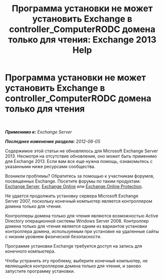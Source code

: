 ﻿---
title: 'Программа установки не может установить Exchange в controller_ComputerRODC домена только для чтения: Exchange 2013 Help'
TOCTitle: Программа установки не может установить Exchange в controller_ComputerRODC домена только для чтения
ms:assetid: 4934d755-65be-47e2-86b0-6ea1ab148a96
ms:mtpsurl: https://technet.microsoft.com/ru-ru/library/ms.exch.setupreadiness.computerrodc(v=EXCHG.150)
ms:contentKeyID: 50487975
ms.date: 05/22/2018
mtps_version: v=EXCHG.150
ms.translationtype: MT
---

# Программа установки не может установить Exchange в controller\_ComputerRODC домена только для чтения

 

_**Применимо к:** Exchange Server_

_**Последнее изменение раздела:** 2012-06-05_

Содержимое этой статьи не обновлялось для Microsoft Exchange Server 2013. Несмотря на отсутствие обновления, оно может быть применимо для Exchange 2013. Если вам все еще нужна помощь, ознакомьтесь с указанными ниже ресурсами сообщества.

Возникли проблемы? Обратитесь за помощью к участникам форумов, посвященных Exchange. Посетите форумы по таким продуктам: [Exchange Server](https://go.microsoft.com/fwlink/p/?linkid=60612), [Exchange Online](https://go.microsoft.com/fwlink/p/?linkid=267542) или [Exchange Online Protection](https://go.microsoft.com/fwlink/p/?linkid=285351).

Не удается продолжить установку сервера Microsoft Exchange Server 2007, поскольку конечный компьютер является контроллером домена только для чтения.

Контроллеры домена только для чтения являются возможностью Active Directory операционной системы Windows Server 2008. Контроллер домена только для чтения является одним из вариантов установки контроллера домена, используемым при установке на удаленные сайты с низким уровнем физической безопасности.

Программе установки Exchange требуется доступ на запись для конечного компьютера.

Чтобы устранить эту проблему, выберите конечный компьютер, не являющийся контроллером домена только для чтения, и заново запустите программу установки.

